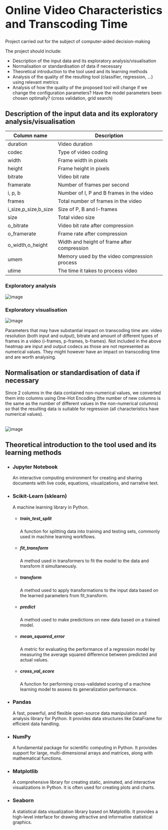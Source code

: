 <h1 style="font-size: 36px;">Online Video Characteristics and Transcoding Time</h1>


Project carried out for the subject of computer-aided decision-making

The project should include:
- Description of the input data and its exploratory analysis/visualisation
- Normalisation or standardisation of data if necessary
- Theoretical introduction to the tool used and its learning methods
- Analysis of the quality of the resulting tool (classifier, regression, ...) using relevant metrics
- Analysis of how the quality of the proposed tool will change if we change the configuration parameters? Have the model parameters been chosen optimally? (cross validation, grid search)

<h2>Description of the input data and its exploratory analysis/visualisation</h2>
<table>
  <thead>
    <tr>
      <th>Column name</th>
      <th>Description</th>
    </tr>
  </thead>
  <tbody>
    <tr>
      <td>duration</td>
      <td>Video duration</td>
    </tr>
    <tr>
      <td>codec</td>
      <td>Type of video coding</td>
    </tr>
    <tr>
      <td>width</td>
      <td>Frame width in pixels</td>
    </tr>
    <tr>
      <td>height</td>
      <td>Frame height in pixels</td>
    </tr>
    <tr>
      <td>bitrate</td>
      <td>Video bit rate</td>
    </tr>
    <tr>
      <td>framerate</td>
      <td>Number of frames per second</td>
    </tr>
    <tr>
      <td>i, p, b</td>
      <td>Number of I, P and B frames in the video</td>
    </tr>
    <tr>
      <td>frames</td>
      <td>Total number of frames in the video</td>
    </tr>
    <tr>
      <td>i_size,p_size,b_size</td>
      <td>Size of P, B and I-frames</td>
    </tr>
     <tr>
      <td>size</td>
      <td>Total video size</td>
    </tr>
     <tr>
      <td>o_bitrate</td>
      <td>Video bit rate after compression</td>
    </tr>
    <tr>
      <td>o_framerate</td>
      <td>Frame rate after compression</td>
    </tr>
    <tr>
      <td>o_width,o_height</td>
      <td>Width and height of frame after compression</td>
    </tr>
    <tr>
      <td>umem</td>
      <td>Memory used by the video compression process</td>
    </tr>
    <tr>
      <td>utime</td>
      <td>The time it takes to process video</td>
    </tr>
  </tbody>
</table>
<h3>Exploratory analysis</h3>
  
![image](https://github.com/radoni02/KWD_project/assets/108626591/383511bb-49cc-4aa1-9fe7-f3b2236125fd)
<h3>Exploratory visualisation</h3>
  
![image](https://github.com/radoni02/KWD_project/assets/108626591/48140938-93a9-4025-a140-762e79a96aa1)

Parameters that may have substantial impact on transcoding time are: video resolution (both input and output), bitrate and amount of different types of frames in a video (i-frames, p-frames, b-frames).
Not included in the above heatmap are input and output codecs as those are not represented as numerical values. They might however have an impact on transcoding time and are worth analysing.

<h2>Normalisation or standardisation of data if necessary</h2>
Since 2 columns in the data contained non-numerical values, we converted them into columns using One-Hot Encoding (the number of new columns is the same as the number of different values in the non-numerical columns) so that the resulting data is suitable for regression (all characteristics have numerical values).
<br></br>

![image](https://github.com/radoni02/KWD_project/assets/108626591/1c2c5885-402f-4523-87bd-29472ce5c996)

<h2>Theoretical introduction to the tool used and its learning methods</h2>
<ul>
        <li>
            <h3>Jupyter Notebook</h3>
            <p>An interactive computing environment for creating and sharing documents with live code, equations, visualizations, and narrative text.</p>
        </li>
        <li>
            <h3>Scikit-Learn (sklearn)</h3>
            <p>A machine learning library in Python.</p>
        </li>
        <ul>
            <li>
                <h5>train_test_split</h5>
                <p>A function for splitting data into training and testing sets, commonly used in machine learning workflows.</p>
            </li>
            <li>
                <h5>fit_transform</h5>
                <p>A method used in transformers to fit the model to the data and transform it simultaneously.</p>
            </li>
            <li>
                <h5>transform</h5>
                <p>A method used to apply transformations to the input data based on the learned parameters from fit_transform.</p>
            </li>
            <li>
                <h5>predict</h5>
                <p>A method used to make predictions on new data based on a trained model.</p>
            </li>
            <li>
                <h5>mean_squared_error</h5>
                <p>A metric for evaluating the performance of a regression model by measuring the average squared difference between predicted and actual values.</p>
            </li>
            <li>
                <h5>cross_val_score</h5>
                <p>A function for performing cross-validated scoring of a machine learning model to assess its generalization performance.</p>
            </li>
        </ul>
         <li>
            <h3>Pandas</h3>
            <p>A fast, powerful, and flexible open-source data manipulation and analysis library for Python. It provides data structures like DataFrame for efficient data handling.</p>
        </li>
        <li>
            <h3>NumPy</h3>
            <p>A fundamental package for scientific computing in Python. It provides support for large, multi-dimensional arrays and matrices, along with mathematical functions.</p>
        </li>
        <li>
            <h3>Matplotlib</h3>
            <p>A comprehensive library for creating static, animated, and interactive visualizations in Python. It is often used for creating plots and charts.</p>
        </li>
        <li>
            <h3>Seaborn</h3>
            <p>A statistical data visualization library based on Matplotlib. It provides a high-level interface for drawing attractive and informative statistical graphics.</p>
        </li>
    </ul>
